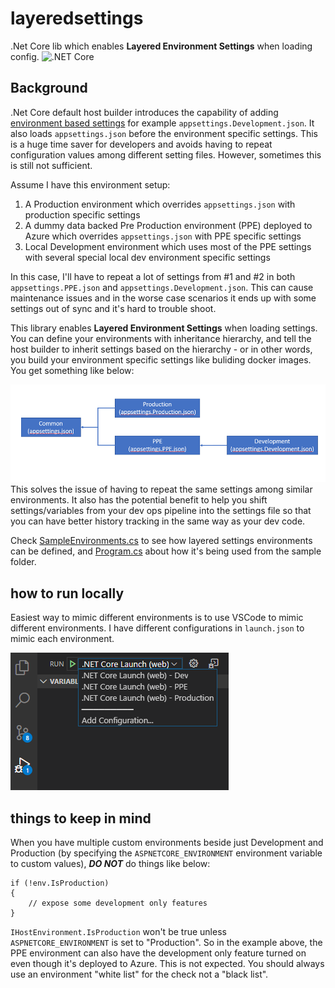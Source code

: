 # layeredsettings
.Net Core lib which enables **Layered Environment Settings** when loading config.
![.NET Core](https://github.com/sidecus/layeredsettings/workflows/.NET%20Core/badge.svg?branch=master)

## Background
.Net Core default host builder introduces the capability of adding [environment based settings](https://docs.microsoft.com/en-us/aspnet/core/fundamentals/configuration/?view=aspnetcore-3.1) for example ```appsettings.Development.json```. It also loads ```appsettings.json``` before the environment specific settings. This is a huge time saver for developers and avoids having to repeat  configuration values among different setting files.
However, sometimes this is still not sufficient.

Assume I have this environment setup:
1. A Production environment which overrides ```appsettings.json``` with production specific settings
1. A dummy data backed Pre Production environment (PPE) deployed to Azure which overrides ```appsettings.json``` with PPE specific settings
1. Local Development environment which uses most of the PPE settings with several special local dev environment specific settings

In this case, I'll have to repeat a lot of settings from #1 and #2 in both ```appsettings.PPE.json``` and ```appsettings.Development.json```. This can cause maintenance issues and in the worse case scenarios it ends up with some settings out of sync and it's hard to trouble shoot.

This library enables **Layered Environment Settings** when loading settings. You can define your environments with inheritance hierarchy, and tell the host builder to inherit settings based on the hierarchy - or in other words, you build your environment specific settings like buliding docker images. You get something like below:

![environment setup](https://github.com/sidecus/layeredsettings/blob/master/sample/wwwroot/env.png "Layered environment settings")
This solves the issue of having to repeat the same settings among similar environments. It also has the potential benefit to help you shift settings/variables from your dev ops pipeline into the settings file so that you can have better history tracking in the same way as your dev code.

Check [SampleEnvironments.cs](https://github.com/sidecus/layeredsettings/blob/master/sample/SampleEnvironments.cs) to see how layered settings environments can be defined, and [Program.cs](https://github.com/sidecus/layeredsettings/blob/master/sample/Program.cs) about how it's being used from the sample folder.

## how to run locally
Easiest way to mimic different environments is to use VSCode to mimic different environments. I have different configurations in ```launch.json``` to mimic each environment.

![Run locally](https://github.com/sidecus/layeredsettings/blob/master/sample/wwwroot/vscoderun.png "How to run locally")

## things to keep in mind
When you have multiple custom environments beside just Development and Production (by specifying the ```ASPNETCORE_ENVIRONMENT``` environment variable to custom values), ***DO NOT*** do things like below:
 ```
 if (!env.IsProduction)
 {
     // expose some development only features
 }
 ```
 ```IHostEnvironment.IsProduction``` won't be true unless ```ASPNETCORE_ENVIRONMENT``` is set to "Production". So in the example above, the PPE environment can also have the development only feature turned on even though it's deployed to Azure. This is not expected.
 You should always use an environment "white list" for the check not a "black list".
